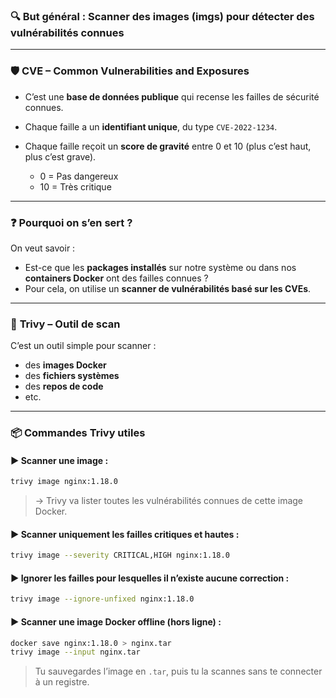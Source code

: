 ### 🔍 **But général : Scanner des images (imgs) pour détecter des vulnérabilités connues**

---

### 🛡️ **CVE – Common Vulnerabilities and Exposures**

* C’est une **base de données publique** qui recense les failles de sécurité connues.
* Chaque faille a un **identifiant unique**, du type `CVE-2022-1234`.
* Chaque faille reçoit un **score de gravité** entre 0 et 10 (plus c’est haut, plus c’est grave).

  * 0 = Pas dangereux
  * 10 = Très critique

---

### ❓ **Pourquoi on s’en sert ?**

On veut savoir :

* Est-ce que les **packages installés** sur notre système ou dans nos **containers Docker** ont des failles connues ?
* Pour cela, on utilise un **scanner de vulnérabilités basé sur les CVEs**.

---

### 🔧 **Trivy – Outil de scan**

C’est un outil simple pour scanner :

* des **images Docker**
* des **fichiers systèmes**
* des **repos de code**
* etc.

---

### 📦 **Commandes Trivy utiles**

#### ▶️ Scanner une image :

```bash
trivy image nginx:1.18.0
```

> → Trivy va lister toutes les vulnérabilités connues de cette image Docker.

#### ▶️ Scanner uniquement les failles critiques et hautes :

```bash
trivy image --severity CRITICAL,HIGH nginx:1.18.0
```

#### ▶️ Ignorer les failles pour lesquelles il n’existe **aucune correction** :

```bash
trivy image --ignore-unfixed nginx:1.18.0
```

#### ▶️ Scanner une image Docker **offline** (hors ligne) :

```bash
docker save nginx:1.18.0 > nginx.tar
trivy image --input nginx.tar
```

> Tu sauvegardes l’image en `.tar`, puis tu la scannes sans te connecter à un registre.